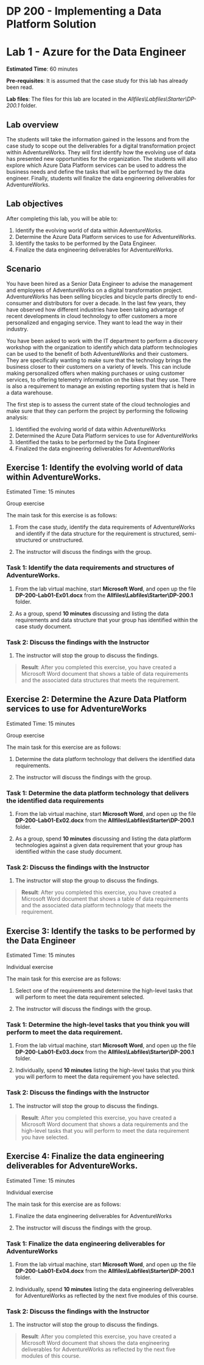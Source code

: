 ﻿# DP 200 - Implementing a Data Platform Solution
# Lab 1 - Azure for the Data Engineer

**Estimated Time**: 60 minutes

**Pre-requisites**: It is assumed that the case study for this lab has already been read.

**Lab files**: The files for this lab are located in the _Allfiles\Labfiles\Starter\DP-200.1_ folder.

## Lab overview

The students will take the information gained in the lessons and from the case study to scope out the deliverables for a digital transformation project within AdventureWorks. They will first identify how the evolving use of data has presented new opportunities for the organization. The students will also explore which Azure Data Platform services can be used to address the business needs and define the tasks that will be performed by the data engineer. Finally, students will finalize the data engineering deliverables for AdventureWorks.

## Lab objectives
  
After completing this lab, you will be able to:

1. Identify the evolving world of data within AdventureWorks.
2. Determine the Azure Data Platform services to use for AdventureWorks.
3. Identify the tasks to be performed by the Data Engineer.
4. Finalize the data engineering deliverables for AdventureWorks.

## Scenario
  
You have been hired as a Senior Data Engineer to advise the management and employees of AdventureWorks on a digital transformation project.  AdventureWorks has been selling bicycles and bicycle parts directly to end-consumer and distributors for over a decade. In the last few years, they have observed how different industries have been taking advantage of recent developments in cloud technology to offer customers a more personalized and engaging service. They want to lead the way in their industry.

You have been asked to work with the IT department to perform a discovery workshop with the organization to identify which data platform technologies can be used to the benefit of both AdventureWorks and their customers. They are specifically wanting to make sure that the technology brings the business closer to their customers on a variety of levels. This can include making personalized offers when making purchases or using customer services, to offering telemetry information on the bikes that they use. There is also a requirement to manage an existing reporting system that is held in a data warehouse.

The first step is to assess the current state of the cloud technologies and make sure that they can perform the project by performing the following analysis:

1. Identified the evolving world of data within AdventureWorks
2. Determined the Azure Data Platform services to use for AdventureWorks
3. Identified the tasks to be performed by the Data Engineer
4. Finalized the data engineering deliverables for AdventureWorks

## Exercise 1: Identify the evolving world of data within AdventureWorks.

Estimated Time: 15 minutes

Group exercise
  
The main task for this exercise is as follows:

1. From the case study, identify the data requirements of AdventureWorks and identify if the data structure for the requirement is structured, semi-structured or unstructured.

1. The instructor will discuss the findings with the group.

### Task 1: Identify the data requirements and structures of AdventureWorks.

1. From the lab virtual machine, start **Microsoft Word**, and open up the file **DP-200-Lab01-Ex01.docx** from the **Allfiles\Labfiles\Starter\DP-200.1** folder.

1. As a group, spend **10 minutes** discussing and listing the data requirements and data structure that your group has identified within the case study document.

### Task 2: Discuss the findings with the Instructor

1. The instructor will stop the group to discuss the findings.

> **Result**: After you completed this exercise, you have created a Microsoft Word document that shows a table of data requirements and the associated data structures that meets the requirement.

## Exercise 2: Determine the Azure Data Platform services to use for AdventureWorks
  
Estimated Time: 15 minutes

Group exercise
  
The main task for this exercise are as follows:

1. Determine the data platform technology that delivers the identified data requirements.

1. The instructor will discuss the findings with the group.

### Task 1: Determine the data platform technology that delivers the identified data requirements

1. From the lab virtual machine, start **Microsoft Word**, and open up the file **DP-200-Lab01-Ex02.docx** from the **Allfiles\Labfiles\Starter\DP-200.1** folder.

1. As a group, spend **10 minutes** discussing and listing the data platform technologies against a given data requirement that your group has identified within the case study document.

### Task 2: Discuss the findings with the Instructor

1. The instructor will stop the group to discuss the findings.

> **Result**: After you completed this exercise, you have created a Microsoft Word document that shows a table of data requirements and the associated data platform technology that meets the requirement.

## Exercise 3: Identify the tasks to be performed by the Data Engineer
  
Estimated Time: 15 minutes

Individual exercise
  
The main task for this exercise are as follows:

1. Select one of the requirements and determine the high-level tasks that will perform to meet the data requirement selected.

1. The instructor will discuss the findings with the group.

### Task 1: Determine the high-level tasks that you think you will perform to meet the data requirement.

1. From the lab virtual machine, start **Microsoft Word**, and open up the file **DP-200-Lab01-Ex03.docx** from the **Allfiles\Labfiles\Starter\DP-200.1** folder.

1. Individually, spend **10 minutes** listing the high-level tasks that you think you will perform to meet the data requirement you have selected.

### Task 2: Discuss the findings with the Instructor

1. The instructor will stop the group to discuss the findings.

> **Result**: After you completed this exercise, you have created a Microsoft Word document that shows a data requirements and the high-level tasks that you will perform to meet the data requirement you have selected.

## Exercise 4: Finalize the data engineering deliverables for AdventureWorks.
  
Estimated Time: 15 minutes

Individual exercise
  
The main task for this exercise are as follows:

1. Finalize the data engineering deliverables for AdventureWorks

1. The instructor will discuss the findings with the group.

### Task 1: Finalize the data engineering deliverables for AdventureWorks

1. From the lab virtual machine, start **Microsoft Word**, and open up the file **DP-200-Lab01-Ex04.docx** from the **Allfiles\Labfiles\Starter\DP-200.1** folder.

1. Individually, spend **10 minutes** listing the data engineering deliverables for AdventureWorks as reflected by the next five modules of this course.

### Task 2: Discuss the findings with the Instructor

1. The instructor will stop the group to discuss the findings.

> **Result**: After you completed this exercise, you have created a Microsoft Word document that shows the data engineering deliverables for AdventureWorks as reflected by the next five modules of this course.
